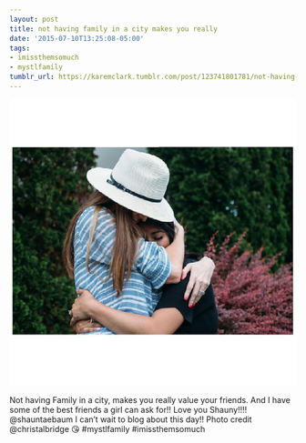 ```yaml
---
layout: post
title: not having family in a city makes you really
date: '2015-07-10T13:25:08-05:00'
tags:
- imissthemsomuch
- mystlfamily
tumblr_url: https://karemclark.tumblr.com/post/123741801781/not-having-family-in-a-city-makes-you-really
---
```

 ![](/tumblr_files/tumblr_nrab5wiVX71u2lcj1o1_1280.jpg)  

Not having Family in a city, makes you really value your friends. And I have some of the best friends a girl can ask for!! Love you Shauny!!!! @shauntaebaum I can’t wait to blog about this day!! Photo credit @christalbridge 😘 #mystlfamily #imissthemsomuch

